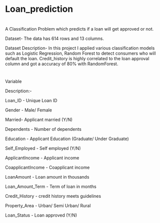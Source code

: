 # Loan_prediction
#
A Classification Problem which predicts if a loan will get approved or not.

Dataset- The data has 614 rows and 13 columns.

Dataset Description- In this project I applied various classification models such as Logistic Regression, Random Forest to detect consumers who will default the loan.                      Credit_history is highly correlated to the loan approval column and got a accuracy of 80% with RandomForest.

#
Variable

Description:-

Loan_ID - Unique Loan ID

Gender - Male/ Female

Married- Applicant married (Y/N)

Dependents - Number of dependents

Education - Applicant Education (Graduate/ Under Graduate)

Self_Employed - Self employed (Y/N)

ApplicantIncome - Applicant income

CoapplicantIncome - Coapplicant income

LoanAmount - Loan amount in thousands

Loan_Amount_Term - Term of loan in months

Credit_History - credit history meets guidelines

Property_Area - Urban/ Semi Urban/ Rural

Loan_Status - Loan approved (Y/N)
